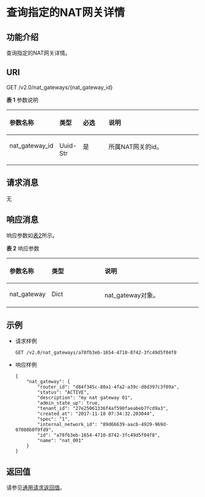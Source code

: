 # 查询指定的NAT网关详情<a name="ZH-CN_TOPIC_0130808154"></a>

## 功能介绍<a name="section45827181"></a>

查询指定的NAT网关详情。

## URI<a name="section9791447"></a>

GET /v2.0/nat\_gateways/\{nat\_gateway\_id\}

**表 1**  参数说明

<a name="table285161395713"></a>
<table><thead align="left"><tr id="row12912101317577"><th class="cellrowborder" valign="top" width="21.21%" id="mcps1.2.5.1.1"><p id="p791271313579"><a name="p791271313579"></a><a name="p791271313579"></a>参数名称</p>
</th>
<th class="cellrowborder" valign="top" width="12.120000000000001%" id="mcps1.2.5.1.2"><p id="p7912013105718"><a name="p7912013105718"></a><a name="p7912013105718"></a>类型</p>
</th>
<th class="cellrowborder" valign="top" width="14.14%" id="mcps1.2.5.1.3"><p id="p1391221355716"><a name="p1391221355716"></a><a name="p1391221355716"></a>必选</p>
</th>
<th class="cellrowborder" valign="top" width="52.53%" id="mcps1.2.5.1.4"><p id="p1191216131572"><a name="p1191216131572"></a><a name="p1191216131572"></a>说明</p>
</th>
</tr>
</thead>
<tbody><tr id="row1591281345717"><td class="cellrowborder" valign="top" width="21.21%" headers="mcps1.2.5.1.1 "><p id="p69121213115717"><a name="p69121213115717"></a><a name="p69121213115717"></a>nat_gateway_id</p>
</td>
<td class="cellrowborder" valign="top" width="12.120000000000001%" headers="mcps1.2.5.1.2 "><p id="p179129138573"><a name="p179129138573"></a><a name="p179129138573"></a>Uuid-Str</p>
</td>
<td class="cellrowborder" valign="top" width="14.14%" headers="mcps1.2.5.1.3 "><p id="p1291281325710"><a name="p1291281325710"></a><a name="p1291281325710"></a>是</p>
</td>
<td class="cellrowborder" valign="top" width="52.53%" headers="mcps1.2.5.1.4 "><p id="p20912111395719"><a name="p20912111395719"></a><a name="p20912111395719"></a>所属NAT网关的id。</p>
</td>
</tr>
</tbody>
</table>

## 请求消息<a name="section54909781"></a>

无

## 响应消息<a name="section24425986"></a>

响应参数如[表2](#table7384096)所示。

**表 2**  响应参数

<a name="table7384096"></a>
<table><thead align="left"><tr id="row51099441"><th class="cellrowborder" valign="top" width="20.73%" id="mcps1.2.4.1.1"><p id="p45414023"><a name="p45414023"></a><a name="p45414023"></a>参数名称</p>
</th>
<th class="cellrowborder" valign="top" width="28.050000000000004%" id="mcps1.2.4.1.2"><p id="p54657246"><a name="p54657246"></a><a name="p54657246"></a>类型</p>
</th>
<th class="cellrowborder" valign="top" width="51.22%" id="mcps1.2.4.1.3"><p id="p43533229"><a name="p43533229"></a><a name="p43533229"></a>说明</p>
</th>
</tr>
</thead>
<tbody><tr id="row36530678"><td class="cellrowborder" valign="top" width="20.73%" headers="mcps1.2.4.1.1 "><p id="p6194911"><a name="p6194911"></a><a name="p6194911"></a>nat_gateway</p>
</td>
<td class="cellrowborder" valign="top" width="28.050000000000004%" headers="mcps1.2.4.1.2 "><p id="p32025744"><a name="p32025744"></a><a name="p32025744"></a>Dict</p>
</td>
<td class="cellrowborder" valign="top" width="51.22%" headers="mcps1.2.4.1.3 "><p id="p3055980"><a name="p3055980"></a><a name="p3055980"></a>nat_gateway对象。</p>
</td>
</tr>
</tbody>
</table>

## 示例<a name="section18507287"></a>

-   请求样例

    ```
    GET /v2.0/nat_gateways/a78fb3eb-1654-4710-8742-3fc49d5f04f8
    ```


-   响应样例

    ```
    {
        "nat_gateway": {
            "router_id": "d84f345c-80a1-4fa2-a39c-d0d397c3f09a",
            "status": "ACTIVE",
            "description": "my nat gateway 01",
            "admin_state_up": true,
            "tenant_id": "27e25061336f4af590faeabeb7fcd9a3",
            "created_at": "2017-11-18 07:34:32.203044",
            "spec": "1",
            "internal_network_id": "89d66639-aacb-4929-969d-07080b0f9fd9",
            "id": "a78fb3eb-1654-4710-8742-3fc49d5f04f8",
            "name": "nat_001"
        }
    }
    ```


## 返回值<a name="section22695302"></a>

请参见[通用请求返回值](通用请求返回值.md)。

